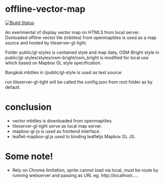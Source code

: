 # offline-vector-map

[![Build Status](https://travis-ci.org/joemccann/dillinger.svg?branch=master)](https://travis-ci.org/joemccann/dillinger)

An exerimental of display vector map on HTML5 from local server. Donloaded offline vector tile (mbtiles) from openmaptiles is used as a map source and hosted by tileserver-gl-light. 

Folder public/gl-styles is contained style and map data, OSM-Bright style in public/gl-styles/styles/osm-bright/osm_bright is modified for local use which based on Mapbox GL style specification. 

Bangkok.mbtiles in /public/gl-style is used as test source.

run tileserver-gl-light will be called the config.json from root folder as by default.  

# conclusion
  - vector mbtiles is downloaded from openmaptiles.
  - tileserver-gl-light serve as local map server. 
  - mapbox-gl-js is used as frontend interface.
  - leaflet-mapbox-gl.js used to binding leafletjs Mapbox GL JS.

# Some note!

  - Rely on Chrome limitation, sprite cannot load via local, must be route by running webserver and passing as URL eg. http://localhost:....

